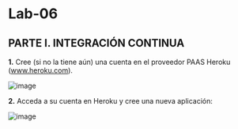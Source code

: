 # Lab-06

## PARTE I. INTEGRACIÓN CONTINUA

**1.** Cree (si no la tiene aún) una cuenta en el proveedor PAAS Heroku (www.heroku.com).

![image](https://user-images.githubusercontent.com/98135902/157537646-11ea64b8-efc1-4814-84da-fba0b0468768.png)

**2.** Acceda a su cuenta en Heroku y cree una nueva aplicación:

![image](https://user-images.githubusercontent.com/98135902/157537934-f3a78616-72c7-4d52-b28d-2adac3d44c1a.png)

